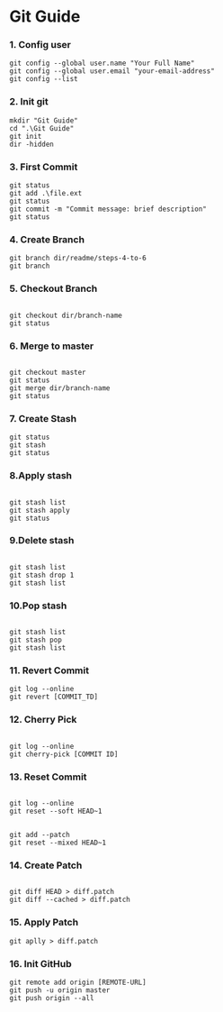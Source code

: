 # Git Guide

### 1. Config user
```
git config --global user.name "Your Full Name"
git config --global user.email "your-email-address"
git config --list
```

### 2. Init git
```
mkdir "Git Guide"
cd ".\Git Guide"
git init
dir -hidden
```

### 3. First Commit
```
git status
git add .\file.ext
git status
git commit -m "Commit message: brief description"
git status
```


### 4. Create Branch
```
git branch dir/readme/steps-4-to-6
git branch

```

### 5. Checkout Branch
```

git checkout dir/branch-name
git status

```

### 6. Merge to master
```

git checkout master
git status
git merge dir/branch-name
git status
```

### 7. Create Stash
```
git status
git stash
git status
```

### 8.Apply stash
```

git stash list
git stash apply
git status
```

### 9.Delete stash
```

git stash list
git stash drop 1
git stash list

```

### 10.Pop stash
```

git stash list
git stash pop
git stash list

```

### 11. Revert Commit
```
git log --online
git revert [COMMIT_TD]

``` 

### 12. Cherry Pick
```

git log --online
git cherry-pick [COMMIT ID]

```

### 13. Reset Commit
```

git log --online
git reset --soft HEAD~1


git add --patch
git reset --mixed HEAD~1

```

### 14. Create Patch
```

git diff HEAD > diff.patch
git diff --cached > diff.patch

```

### 15. Apply Patch
```
git aplly > diff.patch

```

### 16. Init GitHub
```
git remote add origin [REMOTE-URL]
git push -u origin master 
git push origin --all

```

